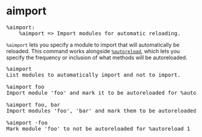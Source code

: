 # aimport

<pre class="output">
%aimport:
    %aimport => Import modules for automatic reloading.
</pre>

`%aimport` lets you specify a module to import that will automatically be reloaded. This command works alongside [`%autoreload`](./autoreload.md), which lets you specify the frequency or inclusion of what methods will be autoreloaded.

<pre class="output">
%aimport
List modules to automatically import and not to import.

%aimport foo
Import module 'foo' and mark it to be autoreloaded for %autoreload 1

%aimport foo, bar
Import modules 'foo', 'bar' and mark them to be autoreloaded for %autoreload 1

%aimport -foo
Mark module 'foo' to not be autoreloaded for %autoreload 1
</pre>